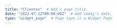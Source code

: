 ```yaml
---
title: "Clientes"  # Add a page title.
date: "2023-07-12T00:00:00Z"  # Add today's date.
type: "widget_page"  # Page type is a Widget Page
---
```

